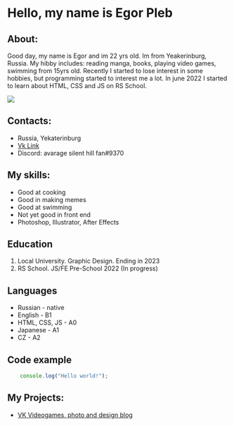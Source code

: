 # Hello, my name is Egor Pleb



## About:
Good day, my name is Egor and im 22 yrs old. Im from Yeakerinburg, Russia. My hibby includes: reading manga, books, playing video games, swimming from 15yrs old. Recently I started to lose interest in some hobbies, but programming started to interest me a lot.  In june 2022 I started to learn about HTML, CSS and JS on RS School.

![](https://sun9-41.userapi.com/s/v1/if2/ueP_LcH6SQbAlit4Mv5_JifbJpPJyQD4slSJY9TZ8X-1X0VOETQ14srKJGYcnTsiCHGI6kZowiDWysbEsA551Ex4.jpg?size=1080x1350&quality=96&type=album)

## Contacts:

+ Russia, Yekaterinburg 
+ [Vk Link](https://vk.com/nmlsskingg "Vk Link")
+ Discord: avarage silent hill fan#9370

## My skills: 

+ Good at cooking
+ Good in making memes
+ Good at swimming 
+ Not yet good in front end
+ Photoshop, Illustrator, After Effects

## Education

1. Local University. Graphic Design. Ending in 2023
2. RS School. JS/FE Pre-School 2022 (In progress)

## Languages 

+ Russian - native
+ English - B1
+ HTML, CSS, JS - A0
+ Japanese - A1
+ CZ - A2

## Code example

```javascript
	console.log("Hello world!");
```
## My Projects:

+ [VK Videogames, photo and design blog](https://vk.com/namelss "VK Videogames, photo and design blog")
